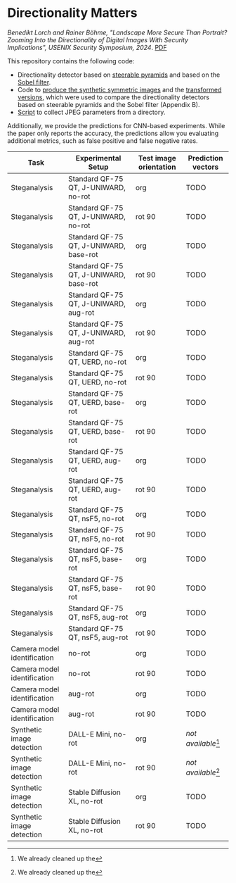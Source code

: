 # Directionality Matters

*Benedikt Lorch and Rainer Böhme, "Landscape More Secure Than Portrait? Zooming Into the Directionality of Digital Images With Security Implications", USENIX Security Symposium, 2024*. [PDF](https://arxiv.org/pdf/2406.15206)

This repository contains the following code:
- Directionality detector based on [steerable pyramids](src/directionality/steerable_pyramids_directionality_detector.py) and based on the [Sobel filter](src/directionality/sobel_directionality_detector.py).
- Code to [produce the synthetic symmetric images](src/synthetic_images/create_symmetric_images.py) and the [transformed versions](src/synthetic_images/create_transformed_images.py), which were used to compare the directionality detectors based on steerable pyramids and the Sobel filter (Appendix B).
- [Script](src/collect_jpeg_parameters.py) to collect JPEG parameters from a directory.

Additionally, we provide the predictions for CNN-based experiments. While the paper only reports the accuracy, the predictions allow you evaluating additional metrics, such as false positive and false negative rates.

| Task                        | Experimental Setup                     | Test image orientation | Prediction vectors  |
|-----------------------------|----------------------------------------|------------------------|---------------------|
| Steganalysis                | Standard QF-75 QT, J-UNIWARD, no-rot   | org                    | TODO                |
| Steganalysis                | Standard QF-75 QT, J-UNIWARD, no-rot   | rot 90                 | TODO                |
| Steganalysis                | Standard QF-75 QT, J-UNIWARD, base-rot | org                    | TODO                |
| Steganalysis                | Standard QF-75 QT, J-UNIWARD, base-rot | rot 90                 | TODO                |
| Steganalysis                | Standard QF-75 QT, J-UNIWARD, aug-rot  | org                    | TODO                |
| Steganalysis                | Standard QF-75 QT, J-UNIWARD, aug-rot  | rot 90                 | TODO                |
| Steganalysis                | Standard QF-75 QT, UERD, no-rot        | org                    | TODO                |
| Steganalysis                | Standard QF-75 QT, UERD, no-rot        | rot 90                 | TODO                |
| Steganalysis                | Standard QF-75 QT, UERD, base-rot      | org                    | TODO                |
| Steganalysis                | Standard QF-75 QT, UERD, base-rot      | rot 90                 | TODO                |
| Steganalysis                | Standard QF-75 QT, UERD, aug-rot       | org                    | TODO                |
| Steganalysis                | Standard QF-75 QT, UERD, aug-rot       | rot 90                 | TODO                |
| Steganalysis                | Standard QF-75 QT, nsF5, no-rot        | org                    | TODO                |
| Steganalysis                | Standard QF-75 QT, nsF5, no-rot        | rot 90                 | TODO                |
| Steganalysis                | Standard QF-75 QT, nsF5, base-rot      | org                    | TODO                |
| Steganalysis                | Standard QF-75 QT, nsF5, base-rot      | rot 90                 | TODO                |
| Steganalysis                | Standard QF-75 QT, nsF5, aug-rot       | org                    | TODO                |
| Steganalysis                | Standard QF-75 QT, nsF5, aug-rot       | rot 90                 | TODO                |
| Camera model identification | no-rot                                 | org                    | TODO                |
| Camera model identification | no-rot                                 | rot 90                 | TODO                |
| Camera model identification | aug-rot                                | org                    | TODO                |
| Camera model identification | aug-rot                                | rot 90                 | TODO                |
| Synthetic image detection   | DALL-E Mini, no-rot                    | org                    | *not available*[^1] |
| Synthetic image detection   | DALL-E Mini, no-rot                    | rot 90                 | *not available*[^1] |
| Synthetic image detection   | Stable Diffusion XL, no-rot            | org                    | TODO                |
| Synthetic image detection   | Stable Diffusion XL, no-rot            | rot 90                 | TODO                |

[^1]: We already cleaned up the 
